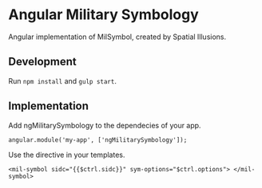 # Angular Military Symbology
Angular implementation of MilSymbol, created by Spatial Illusions.

## Development
Run `npm install` and `gulp start`.

## Implementation
Add ngMilitarySymbology to the dependecies of your app.

`angular.module('my-app', ['ngMilitarySymbology']);`

Use the directive in your templates.

`<mil-symbol sidc="{{$ctrl.sidc}}" sym-options="$ctrl.options">
</mil-symbol>`